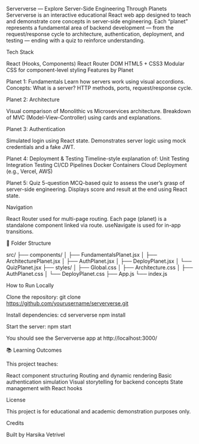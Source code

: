 Serververse — Explore Server-Side Engineering Through Planets
Serververse is an interactive educational React web app designed to teach and demonstrate core concepts in server-side engineering. Each “planet” represents a fundamental area of backend development — from the request/response cycle to architecture, authentication, deployment, and testing — ending with a quiz to reinforce understanding.

 Tech Stack

React (Hooks, Components)
React Router DOM
HTML5 + CSS3
Modular CSS for component-level styling
 Features by Planet
 
 Planet 1: Fundamentals
Learn how servers work using visual accordions.
Concepts: What is a server? HTTP methods, ports, request/response cycle.

 Planet 2: Architecture

Visual comparison of Monolithic vs Microservices architecture.
Breakdown of MVC (Model-View-Controller) using cards and explanations.

Planet 3: Authentication

Simulated login using React state.
Demonstrates server logic using mock credentials and a fake JWT.

 Planet 4: Deployment & Testing
Timeline-style explanation of:
Unit Testing
Integration Testing
CI/CD Pipelines
Docker Containers
Cloud Deployment (e.g., Vercel, AWS)

 Planet 5: Quiz
5-question MCQ-based quiz to assess the user’s grasp of server-side engineering.
Displays score and result at the end using React state.

Navigation

React Router used for multi-page routing.
Each page (planet) is a standalone component linked via route.
useNavigate is used for in-app transitions.


📁 Folder Structure

src/
├── components/
│ ├── FundamentalsPlanet.jsx
│ ├── ArchitecturePlanet.jsx
│ ├── AuthPlanet.jsx
│ ├── DeployPlanet.jsx
│ └── QuizPlanet.jsx
├── styles/
│ ├── Global.css
│ ├── Architecture.css
│ ├── AuthPlanet.css
│ └── DeployPlanet.css
├── App.js
└── index.js

 How to Run Locally

Clone the repository:
git clone https://github.com/yourusername/serververse.git

Install dependencies:
cd serververse
npm install

Start the server:
npm start

 You should see the Serververse app at http://localhost:3000/

📚 Learning Outcomes

This project teaches:

React component structuring
Routing and dynamic rendering
Basic authentication simulation
Visual storytelling for backend concepts
State management with React hooks

License

This project is for educational and academic demonstration purposes only.

Credits

Built by Harsika Vetrivel
